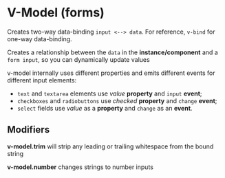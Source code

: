 # V-Model (forms)

Creates two-way data-binding `input <--> data`. For reference, `v-bind` for one-way data-binding.

Creates a relationship between the `data` in the **instance/component** and a `form input`, so you can dynamically update values

v-model internally uses different properties and emits different events for different input elements:

- `text` and `textarea` elements use *value* **property** and `input` **event**;
- `checkboxes` and `radiobuttons` use *checked* **property** and `change` **event**;
- `select` fields use *value* as a **property** and `change` as an **event**.

## Modifiers

**v-model.trim** will strip any leading or trailing whitespace from the bound string

**v-model.number** changes strings to number inputs
